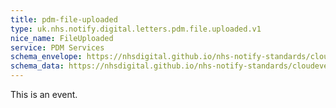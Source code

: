```yaml
---
title: pdm-file-uploaded
type: uk.nhs.notify.digital.letters.pdm.file.uploaded.v1
nice_name: FileUploaded
service: PDM Services
schema_envelope: https://nhsdigital.github.io/nhs-notify-standards/cloudevents/nhs-notify-example-event.schema.json
schema_data: https://nhsdigital.github.io/nhs-notify-standards/cloudevents/nhs-notify-example-event-data.schema.json
---
```


This is an event.
